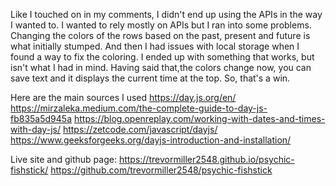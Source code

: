 Like I touched on in my comments, I didn't end up using the APIs in the way I wanted to. I wanted to rely mostly on APIs but I ran into some problems. Changing the colors of the rows based on the past, present and future is what initially stumped. And then I had issues with local storage when I found a way to fix the coloring. I ended up with something that works, but isn't what I had in mind. Having said that,the colors change now, you can save text and it displays the current time at the top. So, that's a win. 

Here are the main sources I used
https://day.js.org/en/
https://mirzaleka.medium.com/the-complete-guide-to-day-js-fb835a5d945a
https://blog.openreplay.com/working-with-dates-and-times-with-day-js/
https://zetcode.com/javascript/dayjs/
https://www.geeksforgeeks.org/dayjs-introduction-and-installation/

Live site and github page:
https://trevormiller2548.github.io/psychic-fishstick/
https://github.com/trevormiller2548/psychic-fishstick

